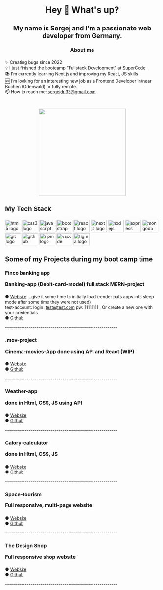 <h1 align="center">Hey 👋 What's up?</h1>

###

<h2 align="center">My name is Sergej and I'm a passionate web developer from Germany.</h2>

###

<h3 align="center">About me</h3>

###

<p align="left">✨ Creating bugs since 2022<br>💡 I just finished the bootcamp "Fullstack Development" at <a href="https://super-code.de/" target="_blank">SuperCode</a><br>📚 I'm currently learning Next.js and improving my React, JS skills<br>🆕 I’m looking for an interesting new job as a Frontend Developer in/near Buchen (Odenwald) or fully remote. <br>📫 How to reach me:  <a href="mailto:sergejdr.33@gmail.com">sergejdr.33@gmail.com</a></p>


###

<br clear="both">

<div align="center">
  <img height="284" src="https://media2.giphy.com/media/qgQUggAC3Pfv687qPC/giphy.gif"  />
</div>

###

<h2 align="left">My Tech Stack</h2>

###

<div align="left">
  <img src="https://cdn.jsdelivr.net/gh/devicons/devicon/icons/html5/html5-original.svg" height="40" width="52" alt="html5 logo"  />
  <img src="https://cdn.jsdelivr.net/gh/devicons/devicon/icons/css3/css3-original.svg" height="40" width="52" alt="css3 logo"  />
  <img src="https://cdn.jsdelivr.net/gh/devicons/devicon/icons/javascript/javascript-original.svg" height="40" width="52" alt="javascript logo"  />
  <img src="https://cdn.jsdelivr.net/gh/devicons/devicon/icons/bootstrap/bootstrap-original.svg" height="40" width="52" alt="bootstrap logo"  />
  <img src="https://cdn.jsdelivr.net/gh/devicons/devicon/icons/react/react-original.svg" height="40" width="52" alt="react logo"  />
  <img src="https://cdn.jsdelivr.net/gh/devicons/devicon/icons/nextjs/nextjs-original.svg" height="40" width="52" alt="nextjs logo"  />
  <img src="https://cdn.jsdelivr.net/gh/devicons/devicon/icons/nodejs/nodejs-original.svg" height="40" width="52" alt="nodejs logo"  />
  <img src="https://cdn.jsdelivr.net/gh/devicons/devicon/icons/express/express-original.svg" height="40" width="52" alt="express logo"  />
  <img src="https://cdn.jsdelivr.net/gh/devicons/devicon/icons/mongodb/mongodb-original.svg" height="40" width="52" alt="mongodb logo"  />
  <img src="https://cdn.jsdelivr.net/gh/devicons/devicon/icons/git/git-original.svg" height="40" width="52" alt="git logo"  />
  <img src="https://cdn.jsdelivr.net/gh/devicons/devicon/icons/github/github-original.svg" height="40" width="52" alt="github logo"  />
  <img src="https://cdn.jsdelivr.net/gh/devicons/devicon/icons/npm/npm-original-wordmark.svg" height="40" width="52" alt="npm logo"  />
  <img src="https://cdn.jsdelivr.net/gh/devicons/devicon/icons/vscode/vscode-original.svg" height="40" width="52" alt="vscode logo"  />
  <img src="https://cdn.jsdelivr.net/gh/devicons/devicon/icons/figma/figma-original.svg" height="40" width="52" alt="figma logo"  />
</div>

###


<h2></h2>
<h2 align="left">Some of my Projects during my boot camp time</h2>


###

<h3 align="left">Finco banking app <br><p align="left">Banking-app (Debit-card-model) full stack MERN-project</p></h3>

###

<span>●</span> <a href="https://finco-app-client.onrender.com/" target="_blank">Website</a> <span> ...give it some time to initially load (render puts apps into sleep mode after some time they were not used)</span> <br> 
<span> test-account: login: test@test.com pw: 11111111 , Or create a new one with your credentials</span> <br>
<span>●</span> <a href="https://github.com/YubiFuu/Finco" target="_blank">Github</a>
<p>---------------------------------------------------------</p>


###
###

<h3 align="left">.mov-project <br> <p align="left">Cinema-movies-App done using API and React (WIP)</p></h3>


###

<span>●</span> <a href="https://dreamy-blini-f92ffa.netlify.app/" target="_blank">Website</a> <br>
<span>●</span> <a href="https://github.com/DrSergej/.mov-Project" target="_blank">Github</a>
<p>---------------------------------------------------------</p>

###

<h3 align="left">Weather-app <br> <p align="left">done in Html, CSS, JS using API</p></h3>


###

<span>●</span> <a href="https://drsergej.github.io/Weather-App/" target="_blank">Website</a> <br>
<span>●</span> <a href="https://github.com/DrSergej/Weather-App" target="_blank">Github</a>
<p>---------------------------------------------------------</p>

###

<h3 align="left">Calory-calculator <br> <p align="left"> done in Html, CSS, JS</p></h3>


###

<span>●</span> <a href="https://drsergej.github.io/Kalorien-Rechner/" target="_blank">Website</a> <br>
<span>●</span> <a href="https://github.com/DrSergej/Kalorien-Rechner" target="_blank">Github</a>
<p>---------------------------------------------------------</p>


###

<h3 align="left">Space-tourism <br> <p align="left">Full responsive, multi-page website</p></h3>


###

<span>●</span> <a href="https://drsergej.github.io/space-tourism/index.html" target="_blank">Website</a> <br>
<span>●</span> <a href="https://github.com/DrSergej/space-tourism" target="_blank">Github</a>
<p>---------------------------------------------------------</p>

###


<h3 align="left">The Design Shop <br> <p align="left">Full responsive shop website</p></h3>


###

<span>●</span> <a href="https://drsergej.github.io/Project-Design-Shop/" target="_blank">Website</a> <br>
<span>●</span> <a href="https://github.com/DrSergej/Project-Design-Shop" target="_blank">Github</a>
<p>---------------------------------------------------------</p>

###
